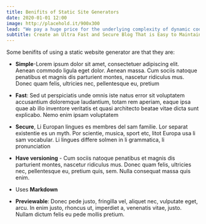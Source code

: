 ```yaml
---
title: Benifits of Static Site Generators
date: 2020-01-01 12:00
image: http://placehold.it/900x300
lead: "We pay a huge price for the underlying complexity of dynamic code running on a server on every request - a price we could avoid paying entirerly when this kind of complexity is not needed."
subtitle: Create an Ultra Fast and Secure Blog That is Easy to Maintain and Scale
---
```


Some benifits of using a static website generator are that they are:

 - **Simple**-Lorem ipsum dolor sit amet, consectetuer adipiscing elit. Aenean commodo ligula eget dolor. Aenean massa. Cum sociis natoque penatibus et magnis dis parturient montes, nascetur ridiculus mus. Donec quam felis, ultricies nec, pellentesque eu, pretium

 - **Fast**: Sed ut perspiciatis unde omnis iste natus error sit voluptatem accusantium doloremque laudantium, totam rem aperiam, eaque ipsa quae ab illo inventore veritatis et quasi architecto beatae vitae dicta sunt explicabo. Nemo enim ipsam voluptatem

 - **Secure**, Li Europan lingues es membres del sam familie. Lor separat existentie es un myth. Por scientie, musica, sport etc, litot Europa usa li sam vocabular. Li lingues differe solmen in li grammatica, li pronunciation

 - **Have versioning** - Cum sociis natoque penatibus et magnis dis parturient montes, nascetur ridiculus mus. Donec quam felis, ultricies nec, pellentesque eu, pretium quis, sem. Nulla consequat massa quis enim.

 - Uses **Markdown**

 - **Previewable**: Donec pede justo, fringilla vel, aliquet nec, vulputate eget, arcu. In enim justo, rhoncus ut, imperdiet a, venenatis vitae, justo. Nullam dictum felis eu pede mollis pretium.

